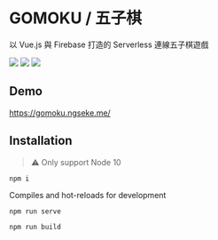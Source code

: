 # GOMOKU / 五子棋
以 Vue.js 與 Firebase 打造的 Serverless 連線五子棋遊戲

![](https://i.imgur.com/KlRYwP1.jpg)
![](https://i.imgur.com/o8OjJlB.jpg)
![](https://i.imgur.com/MH3lIFR.jpg)


## Demo
https://gomoku.ngseke.me/

## Installation

> ⚠️ Only support Node 10

```
npm i
```

Compiles and hot-reloads for development
```
npm run serve
```

```
npm run build
```
